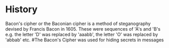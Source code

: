 # History
Bacon's cipher or the Baconian cipher is a method of steganography devised by Francis Bacon in 1605. These were sequences of 'A's and 'B's e.g. the letter 'D' was replaced by 'aaabb', the letter 'O' was replaced by 'abbab' etc.
#The Bacon's Cipher was used for hiding secrets in messages
